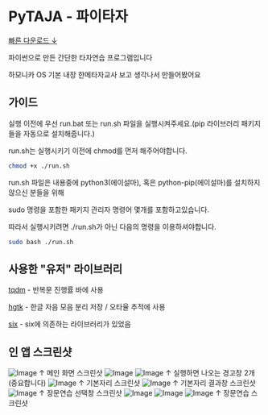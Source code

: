 # PyTAJA - 파이타자
[빠른 다운로드 ↓](https://github.com/usercruser/pytaja/archive/refs/heads/main.zip)

파이썬으로 만든 간단한 타자연습 프로그램입니다

하모니카 OS 기본 내장 한메타자교사 보고 생각나서 만들어봤어요

## 가이드
실행 이전에 우선 run.bat 또는 run.sh 파일을 실행시켜주세요.(pip 라이브러리 패키지들을 자동으로 설치해줍니다.)

run.sh는 실행시키기 이전에 chmod를 먼저 해주어야합니다.
```zsh
chmod +x ./run.sh
```
run.sh 파일은 내용중에 python3(에이설마), 혹은 python-pip(에이설마)를 설치하지 않으신 분들을 위해

sudo 명령을 포함한 패키지 관리자 명령어 몇개를 포함하고있습니다.

따라서 실행시키려면 ./run.sh가 아닌 다음의 명령을 이용하셔야합니다.
```zsh
sudo bash ./run.sh
```

## 사용한 "유저" 라이브러리
[tqdm](https://github.com/tqdm/tqdm) - 반복문 진행률 바에 사용

[hgtk](https://github.com/bluedisk/hangul-toolkit) - 한글 자음 모음 분리 저장 / 오타율 추적에 사용

[six](https://github.com/benjaminp/six) - six에 의존하는 라이브러리가 있었음

## 인 앱 스크린샷
![Image](https://github.com/user-attachments/assets/c2411ebb-da8b-4ef2-aac6-4abe97c95c44)
↑ 메인 화면 스크린샷
![Image](https://github.com/user-attachments/assets/506c08bd-b66c-4237-8334-79581beb53b4)
![Image](https://github.com/user-attachments/assets/e2707d61-c432-4200-88c6-f703741a5761)
↑ 실행하면 나오는 경고창 2개 (중요합니다)
![Image](https://github.com/user-attachments/assets/7ccd2496-e00f-43bb-8ee1-c71ef92e6258)
↑ 기본자리 스크린샷
![Image](https://github.com/user-attachments/assets/89d8156b-b0b6-462d-b0c7-0b9e304d862e)
↑ 기본자리 결과창 스크린샷
![Image](https://github.com/user-attachments/assets/62cda774-4f09-43a4-adea-935b26a52387)
↑ 장문연습 선택창 스크린샷
![Image](https://github.com/user-attachments/assets/da4a4f92-b5d4-4fbe-8527-271c58e4081f)
![Image](https://github.com/user-attachments/assets/7c7e9469-ef87-4d20-b71c-c19f921eca64)
![Image](https://github.com/user-attachments/assets/4672a967-cc68-4691-bd27-f2cbad605f77)
↑ 장문연습 스크린샷
